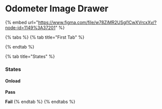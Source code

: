 # Odometer Image Drawer

{% embed url="https://www.figma.com/file/w78ZiMR2USgl1CwXVrcxXv/?node-id=1149%3A37201" %}

{% tabs %}
{% tab title="First Tab" %}

{% endtab %}

{% tab title="States" %}
### States

#### Onload

**Pass**

**Fail**
{% endtab %}
{% endtabs %}

